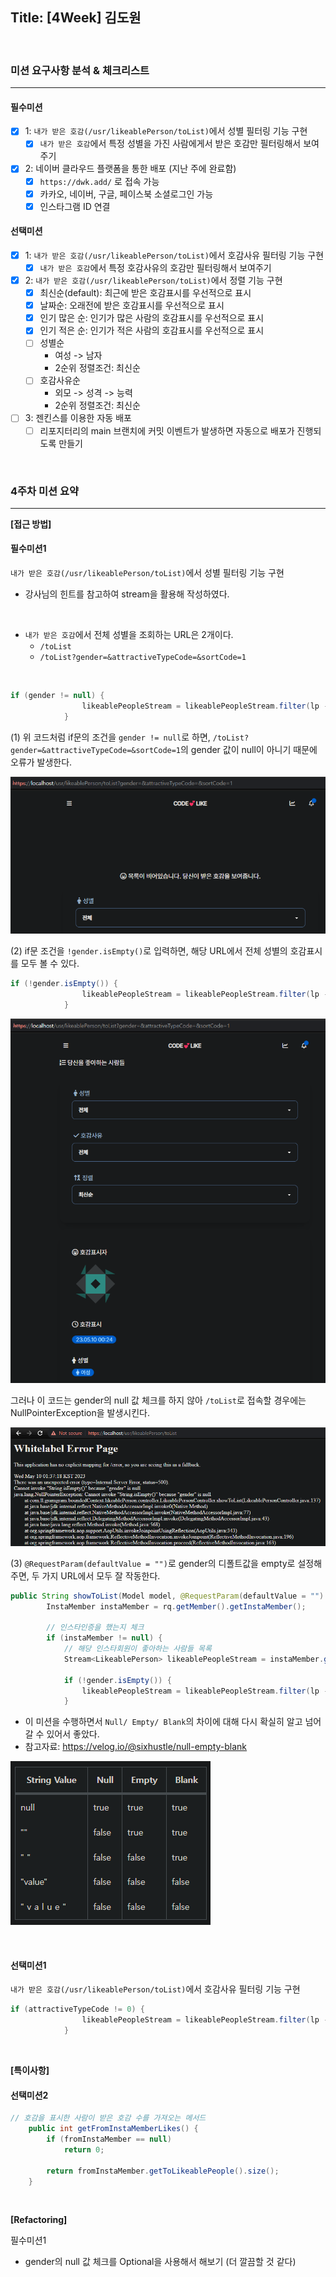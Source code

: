 ## Title: [4Week] 김도원

<br/>

### 미션 요구사항 분석 & 체크리스트

---

#### 필수미션

- [x] 1: `내가 받은 호감(/usr/likeablePerson/toList)`에서 성별 필터링 기능 구현
  - [x] `내가 받은 호감`에서 특정 성별을 가진 사람에게서 받은 호감만 필터링해서 보여주기
- [x] 2: 네이버 클라우드 플랫폼을 통한 배포 (지난 주에 완료함)
  - [x] `https://dwk.add/` 로 접속 가능
  - [x] 카카오, 네이버, 구글, 페이스북 소셜로그인 가능
  - [x] 인스타그램 ID 연결

#### 선택미션
- [x] 1: `내가 받은 호감(/usr/likeablePerson/toList)`에서 호감사유 필터링 기능 구현
  - [x] `내가 받은 호감`에서 특정 호감사유의 호감만 필터링해서 보여주기
- [x] 2: `내가 받은 호감(/usr/likeablePerson/toList)`에서 정렬 기능 구현
  - [x] 최신순(default): 최근에 받은 호감표시를 우선적으로 표시
  - [x] 날짜순: 오래전에 받은 호감표시를 우선적으로 표시
  - [x] 인기 많은 순: 인기가 많은 사람의 호감표시를 우선적으로 표시
  - [x] 인기 적은 순: 인기가 적은 사람의 호감표시를 우선적으로 표시
  - [ ] 성별순
    - 여성 -> 남자
    - 2순위 정렬조건: 최신순
  - [ ] 호감사유순
    - 외모 -> 성격 -> 능력
    - 2순위 정렬조건: 최신순
- [ ] 3: 젠킨스를 이용한 자동 배포
  - [ ] 리포지터리의 main 브랜치에 커밋 이벤트가 발생하면 자동으로 배포가 진행되도록 만들기

<br/>

### 4주차 미션 요약

---

**[접근 방법]**

#### 필수미션1
`내가 받은 호감(/usr/likeablePerson/toList)`에서 성별 필터링 기능 구현
- 강사님의 힌트를 참고하여 stream을 활용해 작성하였다.

<br/>

- `내가 받은 호감`에서 전체 성별을 조회하는 URL은 2개이다.
  - `/toList`
  - `/toList?gender=&attractiveTypeCode=&sortCode=1`

<br/>

```java
if (gender != null) {
                likeablePeopleStream = likeablePeopleStream.filter(lp -> lp.getFromInstaMember().getGender().equals(gender));
            }
```
(1) 위 코드처럼 if문의 조건을 `gender != null`로 하면,
`/toList?gender=&attractiveTypeCode=&sortCode=1`의 gender 값이 null이 아니기 때문에 오류가 발생한다.


![img_8.png](img_8.png)

(2) if문 조건을 `!gender.isEmpty()`로 입력하면, 해당 URL에서 전체 성별의 호감표시를 모두 볼 수 있다.

```java
if (!gender.isEmpty()) {
                likeablePeopleStream = likeablePeopleStream.filter(lp -> lp.getFromInstaMember().getGender().equals(gender));
            }
```

![img_11.png](img_11.png)

그러나 이 코드는 gender의 null 값 체크를 하지 않아 `/toList`로 접속할 경우에는 NullPointerException을 발생시킨다.

![img_13.png](img_13.png)

(3) `@RequestParam(defaultValue = "")`로 gender의 디폴트값을 empty로 설정해주면, 두 가지 URL에서 모두 잘 작동한다.

```java
public String showToList(Model model, @RequestParam(defaultValue = "") String gender, @RequestParam(defaultValue = "0") int attractiveTypeCode, @RequestParam(defaultValue = "1") int sortCode) {
        InstaMember instaMember = rq.getMember().getInstaMember();

        // 인스타인증을 했는지 체크
        if (instaMember != null) {
            // 해당 인스타회원이 좋아하는 사람들 목록
            Stream<LikeablePerson> likeablePeopleStream = instaMember.getToLikeablePeople().stream();

            if (!gender.isEmpty()) {
                likeablePeopleStream = likeablePeopleStream.filter(lp -> lp.getFromInstaMember().getGender().equals(gender));
            }
```

- 이 미션을 수행하면서 `Null/ Empty/ Blank`의 차이에 대해 다시 확실히 알고 넘어갈 수 있어서 좋았다.
- 참고자료: https://velog.io/@sixhustle/null-empty-blank

![img_14.png](img_14.png)


<br/>

#### 선택미션1
`내가 받은 호감(/usr/likeablePerson/toList)`에서 호감사유 필터링 기능 구현
```java
if (attractiveTypeCode != 0) {
                likeablePeopleStream = likeablePeopleStream.filter(lp -> lp.getAttractiveTypeCode() == attractiveTypeCode);
            }
```

<br/>

**[특이사항]**

#### 선택미션2
```java
// 호감을 표시한 사람이 받은 호감 수를 가져오는 메서드
    public int getFromInstaMemberLikes() {
        if (fromInstaMember == null)
            return 0;

        return fromInstaMember.getToLikeablePeople().size();
    }
```


<br/>

**[Refactoring]**

필수미션1
- gender의 null 값 체크를 Optional을 사용해서 해보기 (더 깔끔할 것 같다)